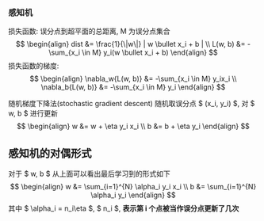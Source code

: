 <script type="text/javascript" src="http://cdn.mathjax.org/mathjax/latest/MathJax.js?config=default"></script>
### 感知机
损失函数: 误分点到超平面的总距离, M 为误分点集合
$$
\begin{align}
dist &= \frac{1}{\|w\|} | w \bullet x_i + b | \\
L(w, b) &= -\sum_{x_i \in M} y_i(w \bullet x_i + b)
\end{align}
$$
损失函数的梯度:
$$
\begin{align}
\nabla_w{L(w, b)} &= -\sum_{x_i \in M} y_ix_i \\
\nabla_b{L(w, b)} &= -\sum_{x_i \in M} y_i
\end{align}
$$

随机梯度下降法(stochastic gradient descent)
随机取误分点 $ (x_i, y_i) $, 对 $ w, b $ 进行更新
$$
\begin{align}
w &= w + \eta y_i x_i \\
b &= b + \eta y_i
\end{align}
$$

## 感知机的对偶形式

对于 $ w, b $ 从上面可以看出最后学习到的形式如下
$$
\begin{align}
w &= \sum_{i=1}^{N} \alpha_i y_i x_i \\
b &= \sum_{i=1}^{N} \alpha_i y_i
\end{align}
$$
其中 $ \alpha_i = n_i\eta $, $ n_i $, __表示第 i 个点被当作误分点更新了几次__

